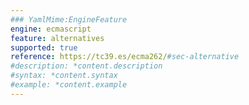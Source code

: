 ```yaml
---
### YamlMime:EngineFeature
engine: ecmascript
feature: alternatives
supported: true
reference: https://tc39.es/ecma262/#sec-alternative
#description: *content.description
#syntax: *content.syntax
#example: *content.example
---
```

